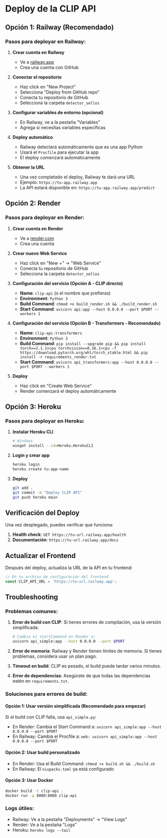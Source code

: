 # Deploy de la CLIP API

## Opción 1: Railway (Recomendado)

### Pasos para deployar en Railway:

1. **Crear cuenta en Railway**
   - Ve a [railway.app](https://railway.app)
   - Crea una cuenta con GitHub

2. **Conectar el repositorio**
   - Haz click en "New Project"
   - Selecciona "Deploy from GitHub repo"
   - Conecta tu repositorio de GitHub
   - Selecciona la carpeta `detector_sellos`

3. **Configurar variables de entorno (opcional)**
   - En Railway, ve a la pestaña "Variables"
   - Agrega si necesitas variables específicas

4. **Deploy automático**
   - Railway detectará automáticamente que es una app Python
   - Usará el `Procfile` para ejecutar la app
   - El deploy comenzará automáticamente

5. **Obtener la URL**
   - Una vez completado el deploy, Railway te dará una URL
   - Ejemplo: `https://tu-app.railway.app`
   - La API estará disponible en: `https://tu-app.railway.app/predict`

## Opción 2: Render

### Pasos para deployar en Render:

1. **Crear cuenta en Render**
   - Ve a [render.com](https://render.com)
   - Crea una cuenta

2. **Crear nuevo Web Service**
   - Haz click en "New +" → "Web Service"
   - Conecta tu repositorio de GitHub
   - Selecciona la carpeta `detector_sellos`

3. **Configuración del servicio (Opción A - CLIP directo)**
   - **Name**: `clip-api` (o el nombre que prefieras)
   - **Environment**: `Python 3`
   - **Build Command**: `chmod +x build_render.sh && ./build_render.sh`
   - **Start Command**: `uvicorn api:app --host 0.0.0.0 --port $PORT --workers 1`

4. **Configuración del servicio (Opción B - Transformers - Recomendado)**
   - **Name**: `clip-api-transformers`
   - **Environment**: `Python 3`
   - **Build Command**: `pip install --upgrade pip && pip install torch==2.1.1+cpu torchvision==0.16.1+cpu -f https://download.pytorch.org/whl/torch_stable.html && pip install -r requirements_render.txt`
   - **Start Command**: `uvicorn api_transformers:app --host 0.0.0.0 --port $PORT --workers 1`

5. **Deploy**
   - Haz click en "Create Web Service"
   - Render comenzará el deploy automáticamente

## Opción 3: Heroku

### Pasos para deployar en Heroku:

1. **Instalar Heroku CLI**
   ```bash
   # Windows
   winget install --id=Heroku.HerokuCLI
   ```

2. **Login y crear app**
   ```bash
   heroku login
   heroku create tu-app-name
   ```

3. **Deploy**
   ```bash
   git add .
   git commit -m "Deploy CLIP API"
   git push heroku main
   ```

## Verificación del Deploy

Una vez desplegado, puedes verificar que funciona:

1. **Health check**: `GET https://tu-url.railway.app/health`
2. **Documentación**: `https://tu-url.railway.app/docs`

## Actualizar el Frontend

Después del deploy, actualiza la URL de la API en tu frontend:

```javascript
// En tu archivo de configuración del frontend
const CLIP_API_URL = 'https://tu-url.railway.app';
```

## Troubleshooting

### Problemas comunes:

1. **Error de build con CLIP**: Si tienes errores de compilación, usa la versión simplificada:
   ```bash
   # Cambia el startCommand en Render a:
   uvicorn api_simple:app --host 0.0.0.0 --port $PORT
   ```

2. **Error de memoria**: Railway y Render tienen límites de memoria. Si tienes problemas, considera usar un plan pago.

3. **Timeout en build**: CLIP es pesado, el build puede tardar varios minutos.

4. **Error de dependencias**: Asegúrate de que todas las dependencias estén en `requirements.txt`.

### Soluciones para errores de build:

#### Opción 1: Usar versión simplificada (Recomendado para empezar)
Si el build con CLIP falla, usa `api_simple.py`:
- En Render: Cambia el Start Command a: `uvicorn api_simple:app --host 0.0.0.0 --port $PORT`
- En Railway: Cambia el Procfile a: `web: uvicorn api_simple:app --host 0.0.0.0 --port $PORT`

#### Opción 2: Usar build personalizado
- En Render: Usa el Build Command: `chmod +x build.sh && ./build.sh`
- En Railway: El `nixpacks.toml` ya está configurado

#### Opción 3: Usar Docker
```bash
docker build -t clip-api .
docker run -p 8000:8000 clip-api
```

### Logs útiles:
- Railway: Ve a la pestaña "Deployments" → "View Logs"
- Render: Ve a la pestaña "Logs"
- Heroku: `heroku logs --tail` 